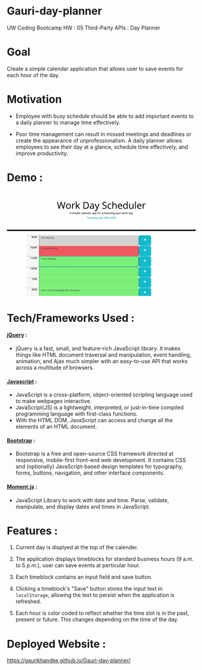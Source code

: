 # Gauri-day-planner
UW Coding Bootcamp HW : 05 Third-Party APIs : Day Planner

# Goal

Create a simple calendar application that allows user to save events for each hour of the day.

# Motivation

* Employee with busy schedule should be able to add important events to a daily planner to manage time effectively.

* Poor time management can result in missed meetings and deadlines or create the appearance of unprofessionalism. A daily planner allows employees to see their day at a glance, schedule time effectively, and improve productivity.

# Demo : 

![Day Planner](images/DayPlanner.gif)

# Tech/Frameworks Used : 

#### [jQuery](https://jquery.com/) : 
* jQuery is a fast, small, and feature-rich JavaScript library. It makes things like HTML document traversal and manipulation, event handling, animation, and Ajax much simpler with an easy-to-use API that works across a multitude of browsers.

#### [Javascript](https://developer.mozilla.org/en-US/docs/Web/JavaScript) : 
* JavaScript is a cross-platform, object-oriented scripting language used to make webpages interactive.
* JavaScript(JS) is a lightweight, interpreted, or just-in-time compiled programming language with first-class functions. 
* With the HTML DOM, JavaScript can access and change all the elements of an HTML document.

#### [Bootstrap](https://getbootstrap.com/) : 

* Bootstrap is a free and open-source CSS framework directed at responsive, mobile-first front-end web development. It contains CSS and (optionally) JavaScript-based design templates for typography, forms, buttons, navigation, and other interface components.

#### [Moment.js](https://momentjs.com/) : 

* JavaScript Library to work with date and time. Parse, validate, manipulate, and display dates and times in JavaScript.

# Features : 

1. Current day is displyed at the top of the calender.

2. The application displays timeblocks for standard business hours (9 a.m. to 5 p.m.), user can save events at perticular hour.

3. Each timeblock contains an input field and save button.

4. Clicking a timeblock's "Save" button stores the input text in `localStorage`, allowing the text to persist when the application is refreshed.

4. Each hour is color coded to reflect whether the time slot is in the past, present or future. This changes depending on the time of the day.

# Deployed Website : 
https://gaurikhandke.github.io/Gauri-day-planner/
